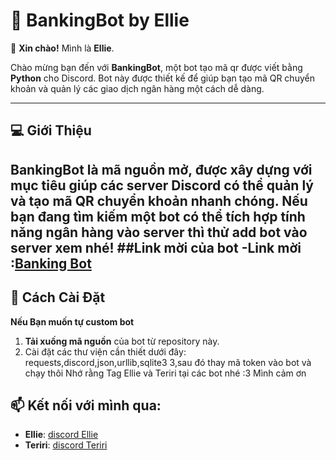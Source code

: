 # 🌟 BankingBot by Ellie

👋 **Xin chào!** Mình là **Ellie**.

Chào mừng bạn đến với **BankingBot**, một bot tạo mã qr được viết bằng **Python** cho Discord. Bot này được thiết kế để giúp bạn tạo mã QR chuyển khoản và quản lý các giao dịch ngân hàng một cách dễ dàng.

---

## 💻 **Giới Thiệu**

**BankingBot** là mã nguồn mở, được xây dựng với mục tiêu giúp các server Discord có thể quản lý và tạo mã QR chuyển khoản nhanh chóng. Nếu bạn đang tìm kiếm một bot có thể tích hợp tính năng ngân hàng vào server thì thử add bot vào server xem nhé!
##Link mời của bot
-**Link mời** :[Banking Bot](https://ptb.discord.com/oauth2/authorize?client_id=1279099748028256256)
---

## 🔧 **Cách Cài Đặt**
**Nếu Bạn muốn tự custom bot**
1. **Tải xuống mã nguồn** của bot từ repository này.
2. Cài đặt các thư viện cần thiết dưới đây:
requests,discord,json,urllib,sqlite3
3,sau đó thay mã token vào bot và chạy thôi
Nhớ rằng Tag Ellie và Teriri tại các bot nhé :3 Mình cảm ơn

## 📫 Kết nối với mình qua:
- **Ellie**: [discord Ellie](https://discord.com/users/1002018505601863730)
- **Teriri**: [discord Teriri](https://discord.com/users/1244089772964843560)
